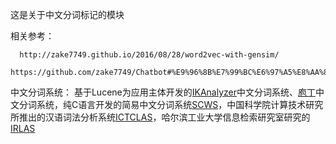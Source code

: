 这是关于中文分词标记的模块

相关参考：
      
      http://zake7749.github.io/2016/08/28/word2vec-with-gensim/
      https://github.com/zake7749/Chatbot#%E9%96%8B%E7%99%BC%E6%97%A5%E8%AA%8C
      
      
中文分词系统： 基于Lucene为应用主体开发的[IKAnalyzer](https://github.com/wenerme/IKAnalyzer)中文分词系统、[庖丁]()中文分词系统，纯C语言开发的简易中文分词系统[SCWS]()，中国科学院计算技术研究所推出的汉语词法分析系统[ICTCLAS]()，哈尔滨工业大学信息检索研究室研究的[IRLAS]()

